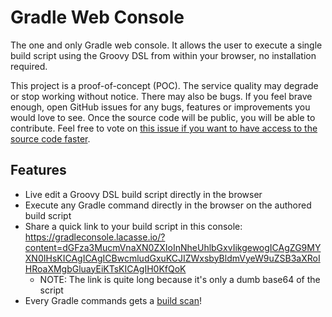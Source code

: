# Gradle Web Console

The one and only Gradle web console.
It allows the user to execute a single build script using the Groovy DSL from within your browser, no installation required.

This project is a proof-of-concept (POC).
The service quality may degrade or stop working without notice.
There may also be bugs.
If you feel brave enough, open GitHub issues for any bugs, features or improvements you would love to see.
Once the source code will be public, you will be able to contribute.
Feel free to vote on [this issue if you want to have access to the source code faster](https://github.com/lacasseio/gradlewebconsole/issues/2).

## Features

- Live edit a Groovy DSL build script directly in the browser
- Execute any Gradle command directly in the browser on the authored build script
- Share a quick link to your build script in this console: https://gradleconsole.lacasse.io/?content=dGFza3MucmVnaXN0ZXIoInNheUhlbGxvIikgewogICAgZG9MYXN0IHsKICAgICAgICBwcmludGxuKCJIZWxsbyBldmVyeW9uZSB3aXRoIHRoaXMgbGluayEiKTsKICAgIH0KfQoK
    - NOTE: The link is quite long because it's only a dumb base64 of the script
- Every Gradle commands gets a [build scan](https://scans.gradle.com/)!

